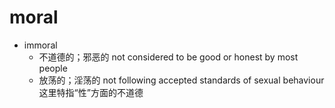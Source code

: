 # moral

- immoral
  - 不道德的；邪恶的 not considered to be good or honest by most people
  - 放荡的；淫荡的 not following accepted standards of sexual behaviour 这里特指“性”方面的不道德

